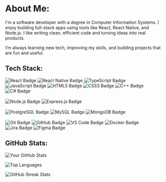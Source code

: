 <h1 align="left">About Me:</h1>

<p align="left">
I'm a software developer with a degree in Computer Information Systems. I enjoy building full-stack apps using tools like React, React Native, and Node.js. I like writing clean, efficient code and turning ideas into real products.

I’m always learning new tech, improving my skills, and building projects that are fun and useful. 
</p>

<h2 align="left">Tech Stack:</h2>

<p align="left">

  <!-- Frontend -->
  <img src="https://img.shields.io/badge/React-61DAFB?style=for-the-badge&logo=react&logoColor=black" alt="React Badge"/>
  <img src="https://img.shields.io/badge/React_Native-61DAFB?style=for-the-badge&logo=react&logoColor=white" alt="React Native Badge"/>
  <img src="https://img.shields.io/badge/TypeScript-007ACC?style=for-the-badge&logo=typescript&logoColor=white" alt="TypeScript Badge"/>
  <img src="https://img.shields.io/badge/JavaScript-F7DF1E?style=for-the-badge&logo=javascript&logoColor=black" alt="JavaScript Badge"/>
  <img src="https://img.shields.io/badge/HTML5-E34F26?style=for-the-badge&logo=html5&logoColor=white" alt="HTML5 Badge"/>
  <img src="https://img.shields.io/badge/CSS3-1572B6?style=for-the-badge&logo=css3&logoColor=white" alt="CSS3 Badge"/>
  <img src="https://img.shields.io/badge/C%2B%2B-00599C?style=for-the-badge&logo=c%2B%2B&logoColor=white" alt="C++ Badge"/>
  <img src="https://img.shields.io/badge/C%23-239120?style=for-the-badge&logo=csharp&logoColor=white" alt="C# Badge"/>
  <br><br>

  <!-- Backend -->
  <img src="https://img.shields.io/badge/Node.js-339933?style=for-the-badge&logo=node.js&logoColor=white" alt="Node.js Badge"/>
  <img src="https://img.shields.io/badge/Express.js-000000?style=for-the-badge&logo=express&logoColor=white" alt="Express.js Badge"/>
 <!-- <img src="https://img.shields.io/badge/Laravel-FF2D20?style=for-the-badge&logo=laravel&logoColor=white" alt="Laravel Badge"/> -->
  <br><br>

  <!-- Databases -->
  <img src="https://img.shields.io/badge/PostgreSQL-316192?style=for-the-badge&logo=postgresql&logoColor=white" alt="PostgreSQL Badge"/>
  <img src="https://img.shields.io/badge/MySQL-4479A1?style=for-the-badge&logo=mysql&logoColor=white" alt="MySQL Badge"/>
  <img src="https://img.shields.io/badge/MongoDB-47A248?style=for-the-badge&logo=mongodb&logoColor=white" alt="MongoDB Badge"/>
  <br><br>

  <!-- Tools & Platforms -->
  <img src="https://img.shields.io/badge/Git-F05032?style=for-the-badge&logo=git&logoColor=white" alt="Git Badge"/>
  <img src="https://img.shields.io/badge/GitHub-181717?style=for-the-badge&logo=github&logoColor=white" alt="GitHub Badge"/>
  <img src="https://img.shields.io/badge/VS_Code-007ACC?style=for-the-badge&logo=visual-studio-code&logoColor=white" alt="VS Code Badge"/>
  <img src="https://img.shields.io/badge/Docker-2496ED?style=for-the-badge&logo=docker&logoColor=white" alt="Docker Badge"/>
  <img src="https://img.shields.io/badge/Jira-0052CC?style=for-the-badge&logo=jira&logoColor=white" alt="Jira Badge"/>
  <img src="https://img.shields.io/badge/Figma-F24E1E?style=for-the-badge&logo=figma&logoColor=white" alt="Figma Badge"/>
</p>


<h2 align="Left">GitHub Stats:</h2>

<p align="left">
  <!-- GitHub Stats Card -->
  <img src="https://github-readme-stats.vercel.app/api?username=Mohammed-Abdulwahab22&show_icons=true&theme=radical&include_all_commits=true&count_private=true" alt="Your GitHub Stats" />
</p>

<p align="left">
  <!-- Top Languages Card -->
  <img src="https://github-readme-stats.vercel.app/api/top-langs/?username=Mohammed-Abdulwahab22&layout=compact&theme=radical" alt="Top Languages" />
</p>

<p align="left">
   <img src="https://github-readme-streak-stats.herokuapp.com/?user=Mohammed-Abdulwahab22&theme=radical" alt="GitHub Streak Stats" /> 
</p>


